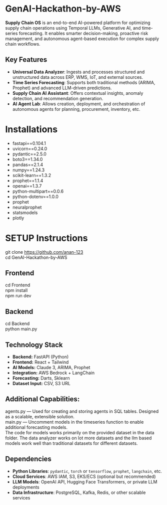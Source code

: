 # GenAI-Hackathon-by-AWS
**Supply Chain OS** is an end-to-end AI-powered platform for optimizing supply chain operations using Temporal LLMs, Generative AI, and time-series forecasting. It enables smarter decision-making, proactive risk management, and autonomous agent-based execution for complex supply chain workflows.

## Key Features

- **Universal Data Analyzer**: Ingests and processes structured and unstructured data across ERP, WMS, IoT, and external sources.
- **Time Series Forecasting**: Supports both traditional methods (ARIMA, Prophet) and advanced LLM-driven predictions.
- **Supply Chain AI Assistant**: Offers contextual insights, anomaly detection, and recommendation generation.
- **AI Agent Lab**: Allows creation, deployment, and orchestration of autonomous agents for planning, procurement, inventory, etc.


# Installations

- fastapi==0.104.1
- uvicorn==0.24.0
- pydantic==2.5.0
- boto3==1.34.0
- pandas==2.1.4
- numpy==1.24.3
- scikit-learn==1.3.2
- prophet==1.1.4
- openai==1.3.7
- python-multipart==0.0.6
- python-dotenv==1.0.0
- prophet
- neuralprophet
- statsmodels
- plotly

# SETUP Instructions
git clone https://github.com/anan-123  
cd GenAI-Hackathon-by-AWS  

## Frontend
cd Frontend  
npm install   
npm run dev  

## Backend
cd Backend  
python main.py  

## Technology Stack

- **Backend:** FastAPI (Python)
- **Frontend:** React + Tailwind
- **AI Models:** Claude 3, ARIMA, Prophet
- **Integration:** AWS Bedrock + LangChain
- **Forecasting:** Darts, Sklearn
- **Dataset Input:** CSV, S3 URL

## Additional Capabilities: 

agents.py — Used for creating and storing agents in SQL tables. Designed as a scalable, extensible solution.  
main.py — Uncomment models in the timeseries function to enable additional forecasting models.  
The code for models works primarily on the provided dataset in the data folder. The data analyzer works on lot more datasets and the llm based models work well than traditional datasets for different datasets.

## Dependencies

- **Python Libraries**: `pydantic`, `torch` or `tensorflow`, `prophet`, `langchain`, etc.
- **Cloud Services**: AWS IAM, S3, EKS/ECS (optional but recommended)
- **LLM Models**: OpenAI API, Hugging Face Transformers, or private LLM deployments
- **Data Infrastructure**: PostgreSQL, Kafka, Redis, or other scalable services
